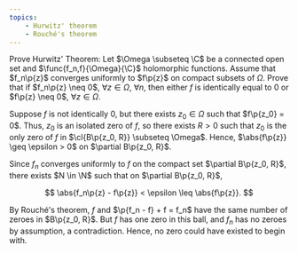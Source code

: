 ```yaml
---
topics:
    - Hurwitz' theorem
    - Rouché's theorem
---
```


<problem>

Prove Hurwitz' Theorem: Let $\Omega \subseteq \C$ be a connected open set and $\func{f_n,f}{\Omega}{\C}$ holomorphic functions. Assume that $f_n\p{z}$ converges uniformly to $f\p{z}$ on compact subsets of $\Omega$. Prove that if $f_n\p{z} \neq 0$, $\forall z \in \Omega$, $\forall n$, then either $f$ is identically equal to $0$ or $f\p{z} \neq 0$, $\forall z \in \Omega$.

</problem>

<solution>

Suppose $f$ is not identically $0$, but there exists $z_0 \in \Omega$ such that $f\p{z_0} = 0$. Thus, $z_0$ is an isolated zero of $f$, so there exists $R > 0$ such that $z_0$ is the only zero of $f$ in $\cl{B\p{z_0, R}} \subseteq \Omega$. Hence, $\abs{f\p{z}} \geq \epsilon > 0$ on $\partial B\p{z_0, R}$.

Since $f_n$ converges uniformly to $f$ on the compact set $\partial B\p{z_0, R}$, there exists $N \in \N$ such that on $\partial B\p{z_0, R}$,

$$
\abs{f_n\p{z} - f\p{z}}
    < \epsilon
    \leq \abs{f\p{z}}.
$$

By Rouché's theorem, $f$ and $\p{f_n - f} + f = f_n$ have the same number of zeroes in $B\p{z_0, R}$. But $f$ has one zero in this ball, and $f_n$ has no zeroes by assumption, a contradiction. Hence, no zero could have existed to begin with.

</solution>
